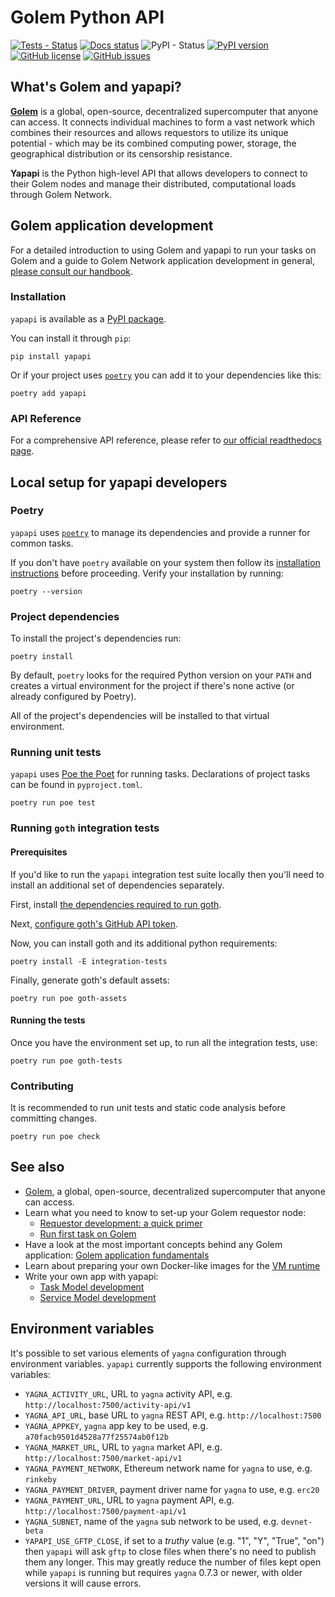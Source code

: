 # Golem Python API

[![Tests - Status](https://img.shields.io/github/workflow/status/golemfactory/yapapi/Continuous%20integration/master?label=tests)](https://github.com/golemfactory/yapapi/actions?query=workflow%3A%22Continuous+integration%22+branch%3Amaster)
[![Docs status](https://readthedocs.org/projects/yapapi/badge/?version=latest)](https://yapapi.readthedocs.io/en/latest/)
![PyPI - Status](https://img.shields.io/pypi/status/yapapi)
[![PyPI version](https://badge.fury.io/py/yapapi.svg)](https://badge.fury.io/py/yapapi)
[![GitHub license](https://img.shields.io/github/license/golemfactory/yapapi)](https://github.com/golemfactory/yapapi/blob/master/LICENSE)
[![GitHub issues](https://img.shields.io/github/issues/golemfactory/yapapi)](https://github.com/golemfactory/yapapi/issues)

## What's Golem and yapapi?

**[Golem](https://golem.network)** is a global, open-source, decentralized supercomputer that anyone can access.
It connects individual machines to form a vast network which combines their resources and allows requestors to utilize its unique potential - which may be its combined computing power, storage, the geographical distribution or its censorship resistance.

**Yapapi** is the Python high-level API that allows developers to connect to their Golem nodes and manage their distributed, computational loads through Golem Network.

## Golem application development

For a detailed introduction to using Golem and yapapi to run your tasks on Golem and a guide to Golem Network application development in general, [please consult our handbook](https://handbook.golem.network/requestor-tutorials/flash-tutorial-of-requestor-development).


### Installation

`yapapi` is available as a [PyPI package](https://pypi.org/project/yapapi/).

You can install it through `pip`:
```
pip install yapapi
```

Or if your project uses [`poetry`](https://python-poetry.org/) you can add it to your dependencies like this:
```
poetry add yapapi
```

### API Reference

For a comprehensive API reference, please refer to [our official readthedocs page](https://yapapi.readthedocs.io/).

## Local setup for yapapi developers

### Poetry
`yapapi` uses [`poetry`](https://python-poetry.org/) to manage its dependencies and provide a runner for common tasks.

If you don't have `poetry` available on your system then follow its [installation instructions](https://python-poetry.org/docs/#installation) before proceeding.
Verify your installation by running:
```
poetry --version
```

### Project dependencies
To install the project's dependencies run:
```
poetry install
```
By default, `poetry` looks for the required Python version on your `PATH` and creates a virtual environment for the project if there's none active (or already configured by Poetry).

All of the project's dependencies will be installed to that virtual environment.

### Running unit tests

`yapapi` uses [Poe the Poet](https://github.com/nat-n/poethepoet) for running tasks.
Declarations of project tasks can be found in `pyproject.toml`.

```
poetry run poe test
```

### Running `goth` integration tests

#### Prerequisites

If you'd like to run the `yapapi` integration test suite locally then you'll need to install an additional set of dependencies separately.

First, install [the dependencies required to run goth](https://github.com/golemfactory/goth#requirements).

Next, [configure goth's GitHub API token](https://github.com/golemfactory/goth#getting-a-github-api-token).

Now, you can install goth and its additional python requirements:

```
poetry install -E integration-tests
```

Finally, generate goth's default assets:

```
poetry run poe goth-assets
```

#### Running the tests

Once you have the environment set up, to run all the integration tests, use:

```
poetry run poe goth-tests
```

### Contributing

It is recommended to run unit tests and static code analysis before committing changes.

```
poetry run poe check
```

## See also

* [Golem](https://golem.network), a global, open-source, decentralized supercomputer that anyone can access.
* Learn what you need to know to set-up your Golem requestor node:
    * [Requestor development: a quick primer](https://handbook.golem.network/requestor-tutorials/flash-tutorial-of-requestor-development)
    * [Run first task on Golem](https://handbook.golem.network/requestor-tutorials/flash-tutorial-of-requestor-development/run-first-task-on-golem)
* Have a look at the most important concepts behind any Golem application: [Golem application fundamentals](https://handbook.golem.network/requestor-tutorials/golem-application-fundamentals)
* Learn about preparing your own Docker-like images for the [VM runtime](https://handbook.golem.network/requestor-tutorials/vm-runtime)
* Write your own app with yapapi:
    * [Task Model development](https://handbook.golem.network/requestor-tutorials/task-processing-development)
    * [Service Model development](https://handbook.golem.network/requestor-tutorials/service-development)

## Environment variables

It's possible to set various elements of `yagna` configuration through environment variables.
`yapapi` currently supports the following environment variables:
- `YAGNA_ACTIVITY_URL`, URL to `yagna` activity API, e.g. `http://localhost:7500/activity-api/v1`
- `YAGNA_API_URL`, base URL to `yagna` REST API, e.g. `http://localhost:7500`
- `YAGNA_APPKEY`, `yagna` app key to be used, e.g. `a70facb9501d4528a77f25574ab0f12b`
- `YAGNA_MARKET_URL`, URL to `yagna` market API, e.g. `http://localhost:7500/market-api/v1`
- `YAGNA_PAYMENT_NETWORK`, Ethereum network name for `yagna` to use, e.g. `rinkeby`
- `YAGNA_PAYMENT_DRIVER`, payment driver name for `yagna` to use, e.g. `erc20`
- `YAGNA_PAYMENT_URL`, URL to `yagna` payment API, e.g. `http://localhost:7500/payment-api/v1`
- `YAGNA_SUBNET`, name of the `yagna` sub network to be used, e.g. `devnet-beta`
- `YAPAPI_USE_GFTP_CLOSE`, if set to a _truthy_ value (e.g. "1", "Y", "True", "on") then `yapapi`
  will ask `gftp` to close files when there's no need to publish them any longer. This may greatly
  reduce the number of files kept open while `yapapi` is running but requires `yagna`
  0.7.3 or newer, with older versions it will cause errors.
